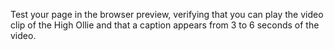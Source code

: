 Test your page in the browser preview, verifying that you can play the video clip of the High Ollie and that a caption appears from 3 to 6 seconds of the video.
 